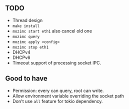 ## TODO
 * Thread design
 * `make install`
 * `mozimc start eth1` also cancel old one
 * `mozimc query`
 * `mozimc apply <config>`
 * `mozimc stop eth1`
 * DHCPv4
 * DHCPv6
 * Timeout support of processing socket IPC.

## Good to have
 * Permission: every can query, root can write.
 * Allow environment variable overriding the socket path
 * Don't use `all` feature for tokio dependency.
